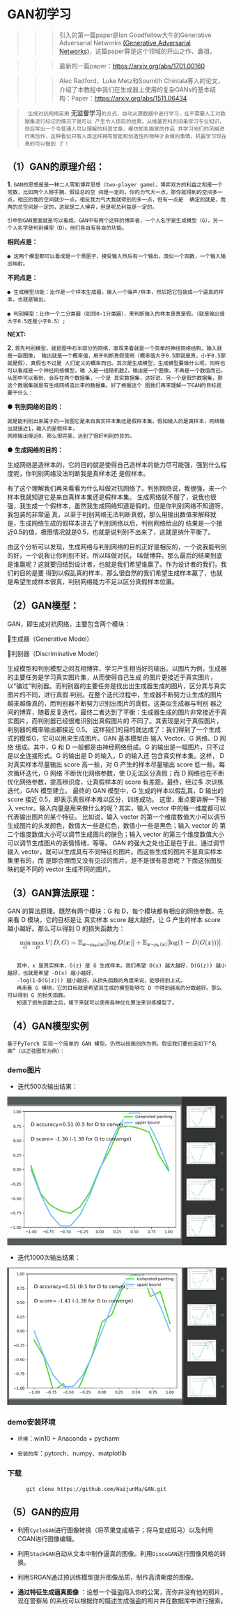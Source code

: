 # GAN初学习


 >>> 引入的第一篇paper是Ian Goodfellow大牛的Generative Adversarial Networks
 [(Generative Adversarial Networks)](https://arxiv.org/abs/1406.2661)，这篇paper算是这个领域的开山之作、鼻祖。

>>> 最新的一篇paper：https://arxiv.org/abs/1701.00160

>>> Alec Radford、Luke Metz和Soumith Chintala等人的论文，介绍了本教程中我们在生成器上使用的复杂GANs的基本结构：Paper：https://arxiv.org/abs/1511.06434  
  
    
      
 >`` 生成对抗网络采用`` __无监督学习__``的方式，自动从源数据中进行学习，在不需要人工对数据集进行标记的情况下就可以
 产生令人惊叹的结果。从维基百科的词条学习专业知识，然后写出一个令普通人可以理解的科普文章，模仿知名画家的作品
 并学习他们的风格进行再创作，这种看似只有人类这样拥有智能和创造性的物种才会做的事情，机器学习现在真的可以做到
了！ ``



## （1）GAN的原理介绍：  

 **1.** ``GAN的思想是是一种二人零和博弈思想（two-player game），博弈双方的利益之和是一个常数，比如两个人掰手腕，假设总的空
间是一定的，你的力气大一点，那你就得到的空间多一点，相应的我的空间就少一点，相反我力气大我就得到的多一点，但有一点是 
确定的就是，我两的总空间是一定的，这就是二人博弈，但是呢总利益是一定的。                                          ``

    引申到GAN里面就是可以看成，GAN中有两个这样的博弈者，一个人名字是生成模型（G），另一个人名字是判别模型（D）。他们各自有各自的功能。

**相同点是：**

    ● 这两个模型都可以看成是一个黑匣子，接受输入然后有一个输出，类似一个函数，一个输入输出映射。

**不同点是：**

    ● 生成模型功能：比作是一个样本生成器，输入一个噪声/样本，然后把它包装成一个逼真的样本，也就是输出。

    ● 判别模型：比作一个二分类器（如同0-1分类器），来判断输入的样本是真是假。（就是输出值大于0.5还是小于0.5）;  


**NEXT:** 

 **2.**
 ``首先判别模型，就是图中右半部分的网络，直观来看就是一个简单的神经网络结构，输入就是一副图像，
 输出就是一个概率值，用于判断真假使用（概率值大于0.5那就是真，小于0.5那就是假），真假也不过是
 人们定义的概率而已。其次是生成模型，生成模型要做什么呢，同样也可以看成是一个神经网络模型，输
 入是一组随机数Z，输出是一个图像，不再是一个数值而已。从图中可以看到，会存在两个数据集，一个是
 真实数据集，这好说，另一个是假的数据集，那这个数据集就是有生成网络造出来的数据集。好了根据这个
 图我们再来理解一下GAN的目标是要干什么：``

● **判别网络的目的：**

    就是能判别出来属于的一张图它是来自真实样本集还是假样本集。假如输入的是真样本，网络输出就接近1，输入的是假样本，  
    网络输出接近0，那么很完美，达到了很好判别的目的。

● **生成网络的目的：**

   生成网络是造样本的，它的目的就是使得自己造样本的能力尽可能强，强到什么程度呢，你判别网络没法判断我是真样本还
     是假样本。

   有了这个理解我们再来看看为什么叫做对抗网络了。判别网络说，我很强，来一个样本我就知道它是来自真样本集还是假样本集。
    生成网络就不服了，说我也很强，我生成一个假样本，虽然我生成网络知道是假的，但是你判别网络不知道呀，我包装的非常逼
    真，以至于判别网络无法判断真假，那么用输出数值来解释就是，生成网络生成的假样本进去了判别网络以后，判别网络给出的
    结果是一个接近0.5的值，极限情况就是0.5，也就是说判别不出来了，这就是纳什平衡了。

   由这个分析可以发现，生成网络与判别网络的目的正好是相反的，一个说我能判别的好，一个说我让你判别不好。所以叫做对抗，
    叫做博弈。那么最后的结果到底是谁赢呢？这就要归结到设计者，也就是我们希望谁赢了。作为设计者的我们，我们的目的是要
    得到以假乱真的样本，那么很自然的我们希望生成样本赢了，也就是希望生成样本很真，判别网络能力不足以区分真假样本位置。 

## （2）GAN模型：

GAN，即生成对抗网络，主要包含两个模块：

生成器（Generative Model）

判别器（Discriminative Model）

  生成模型和判别模型之间互相博弈、学习产生相当好的输出。以图片为例，生成器的主要任务是学习真实图片集，从而使得自己生成
      的图片更接近于真实图片，以“骗过”判别器。而判别器的主要任务是找出出生成器生成的图片，区分其与真实图片的不同，进行真假
      判别。在整个迭代过程中，生成器不断努力让生成的图片越来越像真的，而判别器不断努力识别出图片的真假。这类似生成器与判别
      器之间的博弈，随着反复迭代，最终二者达到了平衡：生成器生成的图片非常接近于真实图片，而判别器已经很难识别出真假图片的
      不同了。其表现是对于真假图片，判别器的概率输出都接近 0.5。
      这样我们的目的就达成了：我们得到了一个生成式的模型G，它可以用来生成图片。GAN 基本模型由 输入 Vector、G 网络、D 网络
      组成。其中，G 和 D 一般都是由神经网络组成。G 的输出是一幅图片，只不过是以全连接形式。G 的输出是 D 的输入，D 的输入还
      包含真实样本集。这样， D 对真实样本尽量输出 score 高一些，对 G 产生的样本尽量输出 score 低一些。每次循环迭代，G 网络
      不断优化网络参数，使 D无法区分真假；而 D 网络也在不断优化网络参数，提高辨识度，让真假样本的 score 有差距。最终，经过多
      次训练迭代，GAN 模型建立。
      最终的 GAN 模型中，G 生成的样本以假乱真，D 输出的 score 接近 0.5，即表示真假样本难以区分，训练成功。
      这里，重点要讲解一下输入 vector。输入向量是用来做什么的呢？其实，输入 vector 中的每一维度都可以代表输出图片的某个特征。
      比如说，输入 vector 的第一个维度数值大小可以调节生成图片的头发颜色，数值大一些是红色，数值小一些是黑色；输入 vector 的
      第二个维度数值大小可以调节生成图片的肤色；输入 vector 的第三个维度数值大小可以调节生成图片的表情情绪，等等。
      GAN 的强大之处也正是在于此，通过调节输入 vector，就可以生成具有不同特征的图片。而这些生成的图片不是真实样本集里有的，而
      是即合理而又没有见过的图片。是不是很有意思呢？下面这张图反映的是不同的 vector 生成不同的图片。

## （3）GAN算法原理：

  GAN 的算法原理。既然有两个模块：G 和 D，每个模块都有相应的网络参数。先来看 D 模块，它的目标是让
       真实样本 score 越大越好，让 G 产生的样本 score 越小越好。那么可以得到 D 的损失函数为：   
   ![image](https://github.com/HaijunMa/GAN/raw/master/image/3.jpg)  
  
       其中，x 是真实样本，G(z) 是 G 生成样本。我们希望 D(x) 越大越好，D(G(z)) 越小越好，也就是希望 -D(x) 越小越好，
       -log(1-D(G(z))) 越小越好。从损失函数的角度来说，能够得到上式。
       再来看 G 模块，它的目标就是希望其生成的模型能够在 D 中得到越高的分数越好。那么可以得到 G 的损失函数。
       知道了损失函数之后，接下来就可以使用各种优化算法来训练模型了。


## （4）GAN模型实例

    基于PyTorch 实现一个简单的 GAN 模型。仍然以绘画创作为例，假设我们要创造如下“名画”（以正弦图形为例）：
    
  ###  demo图片
  
  - 迭代500次输出结果：
  
 ![image](https://github.com/HaijunMa/GAN/raw/master/image/2.png)
 
 - 迭代1000次输出结果：
 
 ![image](https://github.com/HaijunMa/GAN/raw/master/image/1.png)
    
   ### demo安装环境
   
   - `环境`：win10 + Anaconda + pycharm
   
   - `安装的库`：pytorch、numpy、matplotlib
   
   ### 下载
   
          git clone https://github.com/HaijunMa/GAN.git
          
 ## （5）GAN的应用
 
 - 利用`CycleGAN`进行图像转换（将苹果变成橘子；将马变成斑马）以及利用CGAN进行图像编辑。
 
 - 利用`StackGAN`自动从文本中制作逼真的图像。利用`DiscoGAN`进行图像风格的转换。
 
 - 利用SRGAN通过预训练模型提升图像品质，制作高清晰度的图像。
 
 - **通过特征生成逼真图像** ：设想一个强盗闯入你的公寓，而你并没有他的照片，现在警察局
   的系统可以根据你的描述生成强盗的照片并在数据库中进行搜索。
